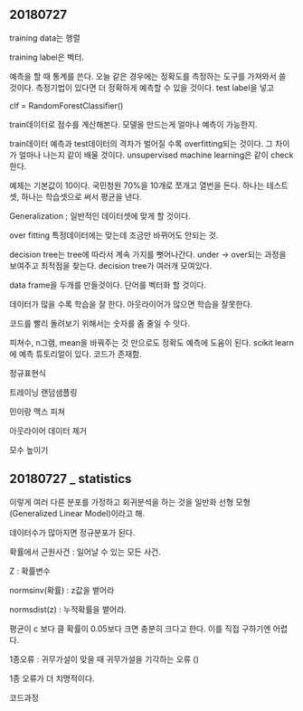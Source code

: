 ## 20180727

training data는 행렬

training label은 벡터. 

예측을 할 때 통계를 쓴다. 오늘 같은 경우에는 정확도를 측정하는 도구를 가져와서 쓸 것이다. 측정기법이 있다면 더 정확하게 예측할 수 있을 것이다. test label을 넣고 

clf = RandomForestClassifier()

train데이터로 점수를 계산해본다. 모델을 만드는게 얼마나 예측이 가능한지. 

train데이터 예측과 test데이터의 격차가 벌어질 수록 overfitting되는 것이다. 그 차이가 얼마나 나는지 같이 배울 것이다. unsupervised machine learning은 같이 check한다. 

예제는 기본값이 10이다. 국민청원 70%을 10개로 쪼개고 열번을 돈다. 하나는 테스트 셋, 하나는 학습셋으로 써서 평균을 낸다. 

Generalization  ; 일반적인 데이터셋에 맞게 할 것이다. 

over fitting 특정데이터에는 맞는데 조금만 바뀌어도 안되는 것. 

decision tree는 tree에 따라서 계속 가지를 뻣어나간다. under -> over되는 과정을 보여주고 최적점을 찾는다. decision tree가 여러개 모여있다. 

data frame을 두개를 만들것이다. 단어를 벡터화 할 것이다. 

데이터가 많을 수록 학습을 잘 한다. 아웃라이어가 많으면 학습을 잘못한다. 

코드를 빨리 돌려보기 위해서는 숫자를 좀 줄일 수 잇다. 



피쳐수, n그램, mean을 바꿔주는 것 만으로도 정확도 예측에 도움이 된다. scikit learn에 예측 튜토리얼이 있다. 코드가 존재함. 



정규표현식

트레이닝 랜덤샘플링

민이랑 맥스 피쳐 



아웃라이어 데이터 제거

모수 높이기



## 20180727 _ statistics



이렇게 여러 다른 분포를 가정하고 회귀분석을 하는 것을 일반화 선형 모형(Generalized Linear Model)이라고 해.  

데이터수가 많아지면 정규분포가 된다. 

확률에서 근원사건 : 일어날 수 있는 모든 사건. 

 Z : 확률변수

normsinv(확률) : z값을 뱉어라

normsdist(z) : 누적확률을 뱉어라.



평균이 c 보다 클 확률이 0.05보다 크면 충분히 크다고 한다. 이를 직접 구하기엔 어렵다. 



1종오류 : 귀무가설이 맞을 때 귀무가설을 기각하는 오류 ()

1종 오류가 더 치명적이다. 



코드과정  